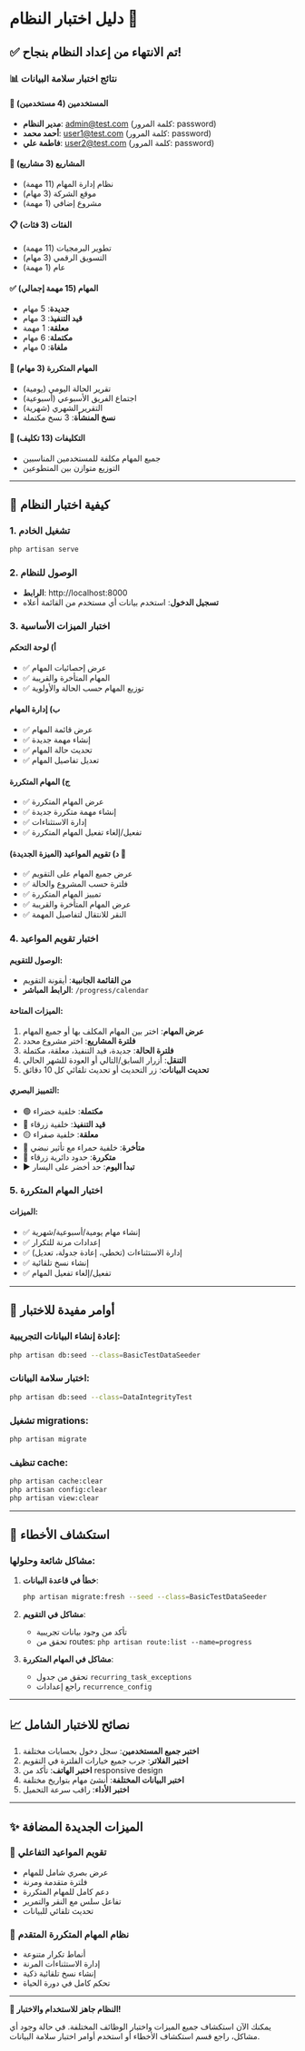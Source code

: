 # دليل اختبار النظام 🧪

## ✅ تم الانتهاء من إعداد النظام بنجاح!

### 📊 نتائج اختبار سلامة البيانات

#### 👥 المستخدمين (4 مستخدمين)
- **مدير النظام**: admin@test.com (كلمة المرور: password)
- **أحمد محمد**: user1@test.com (كلمة المرور: password)  
- **فاطمة علي**: user2@test.com (كلمة المرور: password)

#### 📂 المشاريع (3 مشاريع)
- نظام إدارة المهام (11 مهمة)
- موقع الشركة (3 مهام)
- مشروع إضافي (1 مهمة)

#### 📋 الفئات (3 فئات)
- تطوير البرمجيات (11 مهمة)
- التسويق الرقمي (3 مهام)
- عام (1 مهمة)

#### ✅ المهام (15 مهمة إجمالي)
- **جديدة**: 5 مهام
- **قيد التنفيذ**: 3 مهام  
- **معلقة**: 1 مهمة
- **مكتملة**: 6 مهام
- **ملغاة**: 0 مهام

#### 🔄 المهام المتكررة (3 مهام)
- تقرير الحالة اليومي (يومية)
- اجتماع الفريق الأسبوعي (أسبوعية)
- التقرير الشهري (شهرية)
- **نسخ المنشأة**: 3 نسخ مكتملة

#### 👤 التكليفات (13 تكليف)
- جميع المهام مكلفة للمستخدمين المناسبين
- التوزيع متوازن بين المتطوعين

---

## 🚀 كيفية اختبار النظام

### 1. تشغيل الخادم
```bash
php artisan serve
```

### 2. الوصول للنظام
- **الرابط**: http://localhost:8000
- **تسجيل الدخول**: استخدم بيانات أي مستخدم من القائمة أعلاه

### 3. اختبار الميزات الأساسية

#### أ) لوحة التحكم
- ✅ عرض إحصائيات المهام
- ✅ المهام المتأخرة والقريبة
- ✅ توزيع المهام حسب الحالة والأولوية

#### ب) إدارة المهام
- ✅ عرض قائمة المهام
- ✅ إنشاء مهمة جديدة
- ✅ تحديث حالة المهام
- ✅ تعديل تفاصيل المهام

#### ج) المهام المتكررة
- ✅ عرض المهام المتكررة
- ✅ إنشاء مهمة متكررة جديدة
- ✅ إدارة الاستثناءات
- ✅ تفعيل/إلغاء تفعيل المهام المتكررة

#### د) **تقويم المواعيد** (الميزة الجديدة) 📅
- ✅ عرض جميع المهام على التقويم
- ✅ فلترة حسب المشروع والحالة
- ✅ تمييز المهام المتكررة
- ✅ عرض المهام المتأخرة والقريبة
- ✅ النقر للانتقال لتفاصيل المهمة

### 4. اختبار تقويم المواعيد

#### الوصول للتقويم:
- **من القائمة الجانبية**: أيقونة التقويم
- **الرابط المباشر**: `/progress/calendar`

#### الميزات المتاحة:
1. **عرض المهام**: اختر بين المهام المكلف بها أو جميع المهام
2. **فلترة المشاريع**: اختر مشروع محدد
3. **فلترة الحالة**: جديدة، قيد التنفيذ، معلقة، مكتملة
4. **التنقل**: أزرار السابق/التالي أو العودة للشهر الحالي
5. **تحديث البيانات**: زر التحديث أو تحديث تلقائي كل 10 دقائق

#### التمييز البصري:
- 🟢 **مكتملة**: خلفية خضراء
- 🔵 **قيد التنفيذ**: خلفية زرقاء  
- 🟡 **معلقة**: خلفية صفراء
- 🔴 **متأخرة**: خلفية حمراء مع تأثير نبضي
- 🔄 **متكررة**: حدود دائرية زرقاء
- ▶️ **تبدأ اليوم**: حد أخضر على اليسار

### 5. اختبار المهام المتكررة

#### الميزات:
- ✅ إنشاء مهام يومية/أسبوعية/شهرية
- ✅ إعدادات مرنة للتكرار
- ✅ إدارة الاستثناءات (تخطي، إعادة جدولة، تعديل)
- ✅ إنشاء نسخ تلقائية
- ✅ تفعيل/إلغاء تفعيل المهام

---

## 🔧 أوامر مفيدة للاختبار

### إعادة إنشاء البيانات التجريبية:
```bash
php artisan db:seed --class=BasicTestDataSeeder
```

### اختبار سلامة البيانات:
```bash
php artisan db:seed --class=DataIntegrityTest
```

### تشغيل migrations:
```bash
php artisan migrate
```

### تنظيف cache:
```bash
php artisan cache:clear
php artisan config:clear
php artisan view:clear
```

---

## 🐛 استكشاف الأخطاء

### مشاكل شائعة وحلولها:

1. **خطأ في قاعدة البيانات**:
   ```bash
   php artisan migrate:fresh --seed --class=BasicTestDataSeeder
   ```

2. **مشاكل في التقويم**:
   - تأكد من وجود بيانات تجريبية
   - تحقق من routes: `php artisan route:list --name=progress`

3. **مشاكل في المهام المتكررة**:
   - تحقق من جدول `recurring_task_exceptions`
   - راجع إعدادات `recurrence_config`

---

## 📈 نصائح للاختبار الشامل

1. **اختبر جميع المستخدمين**: سجل دخول بحسابات مختلفة
2. **اختبر الفلاتر**: جرب جميع خيارات الفلترة في التقويم
3. **اختبر الهاتف**: تأكد من responsive design
4. **اختبر البيانات المختلفة**: أنشئ مهام بتواريخ مختلفة
5. **اختبر الأداء**: راقب سرعة التحميل

---

## ✨ الميزات الجديدة المضافة

### 🎯 تقويم المواعيد التفاعلي
- عرض بصري شامل للمهام
- فلترة متقدمة ومرنة  
- دعم كامل للمهام المتكررة
- تفاعل سلس مع النقر والتمرير
- تحديث تلقائي للبيانات

### 🔄 نظام المهام المتكررة المتقدم
- أنماط تكرار متنوعة
- إدارة الاستثناءات المرنة
- إنشاء نسخ تلقائية ذكية
- تحكم كامل في دورة الحياة

---

**🎉 النظام جاهز للاستخدام والاختبار!**

يمكنك الآن استكشاف جميع الميزات واختبار الوظائف المختلفة. في حالة وجود أي مشاكل، راجع قسم استكشاف الأخطاء أو استخدم أوامر اختبار سلامة البيانات.